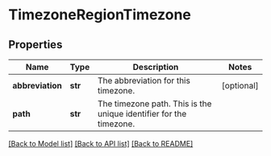 # TimezoneRegionTimezone

## Properties
Name | Type | Description | Notes
------------ | ------------- | ------------- | -------------
**abbreviation** | **str** | The abbreviation for this timezone. | [optional] 
**path** | **str** | The timezone path.  This is the unique identifier for the timezone. | 

[[Back to Model list]](../README.md#documentation-for-models) [[Back to API list]](../README.md#documentation-for-api-endpoints) [[Back to README]](../README.md)


